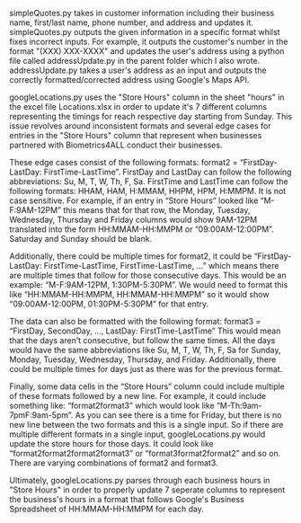   simpleQuotes.py takes in customer information including their business name, first/last name, phone number, and address and updates it. simpleQuotes.py outputs the given information in a specific format whilst fixes incorrect inputs. For example, it outputs the customer's number in the format "(XXX) XXX-XXXX" and updates the user's address using a python file called addressUpdate.py in the parent folder which I also wrote. addressUpdate.py takes a user's address as an input and outputs the correctly formatted/corrected address using Google's Maps API. 




  googleLocations.py uses the "Store Hours" column in the sheet "hours" in the excel file Locations.xlsx in order to update it's 7 different columns representing the timings for reach respective day starting from Sunday. This issue revolves around inconsistent formats and several edge cases for entries in the "Store Hours" column that represent when businesses partnered with Biometrics4ALL conduct their businesses. 

  These edge cases consist of the following formats: format2 =  “FirstDay-LastDay: FirstTime-LastTime”. FirstDay and LastDay can follow the following abbreviations: Su, M, T, W, Th, F, Sa. FirstTime and LastTime can follow the following formats: HHAM, HAM, H:MMAM, HHPM, HPM, H:MMPM. It is not case sensitive. For example, if an entry in “Store Hours” looked like “M-F:9AM-12PM” this means that for that row, the Monday, Tuesday, Wednesday, Thursday and Friday columns would show 9AM-12PM translated into the form HH:MMAM-HH:MMPM or “09:00AM-12:00PM”. Saturday and Sunday should be blank. 

  Additionally, there could be multiple times for format2, it could be “FirstDay-LastDay: FirstTime-LastTime, FirstTime-LastTime, …” which means there are multiple times that follow for those consecutive days. This would be an example: “M-F:9AM-12PM, 1:30PM-5:30PM”. We would need to format this like “HH:MMAM-HH:MMPM, HH:MMAM-HH:MMPM” so it would show “09:00AM-12:00PM, 01:30PM-5:30PM” for that entry. 

  The data can also be formatted with the following format: 
format3 = “FirstDay, SecondDay, …, LastDay: FirstTime-LastTime”
This would mean that the days aren’t consecutive, but follow the same times. All the days would have the same abbreviations like Su, M, T, W, Th, F, Sa for Sunday, Monday, Tuesday, Wednesday, Thursday, and Friday.  Additionally, there could be multiple times for days just as there was for the previous format. 

  Finally, some data cells in the “Store Hours” column could include multiple of these formats followed by a new line. For example, it could include something like: 
“format2format3” which would look like “M-Th:9am-7pmF:9am-5pm”. As you can see there is a time for Friday, but there is no new line between the two formats and this is a single input. So if there are multiple different formats in a single input, googleLocations.py would update the store hours for those days. It could look like “format2format2format2format3” or “format3format2format2” and so on. There are varying combinations of format2 and format3. 

  Ultimately, googleLocations.py parses through each business hours in "Store Hours" in order to properly update 7 seperate columns to represent the business's hours in a format that follows Google's Business Spreadsheet of 
HH:MMAM-HH:MMPM for each day. 

